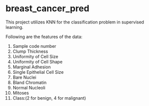 # breast_cancer_pred
This project utilizes KNN for the classification problem in supervised learning. 

Following are the features of the data:

   1. Sample code number            
   2. Clump Thickness               
   3. Uniformity of Cell Size       
   4. Uniformity of Cell Shape     
   5. Marginal Adhesion             
   6. Single Epithelial Cell Size   
   7. Bare Nuclei                   
   8. Bland Chromatin               
   9. Normal Nucleoli               
  10. Mitoses                       
  11. Class:(2 for benign, 4 for malignant)
